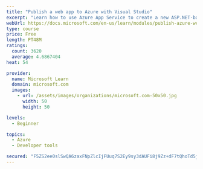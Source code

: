 ```yaml
---
title: "Publish a web app to Azure with Visual Studio"
excerpt: "Learn how to use Azure App Service to create a new ASP.NET-based web app, then publish and update directly from Visual Studio."
webUrl: https://docs.microsoft.com/en-us/learn/modules/publish-azure-web-app-with-visual-studio/
type: course
price: Free
length: PT48M
ratings:
  count: 3620
  average: 4.6867404
heat: 54

provider:
  name: Microsoft Learn
  domain: microsoft.com
  images:
    - url: /assets/images/organizations/microsoft.com-50x50.jpg
      width: 50
      height: 50

levels:
  - Beginner

topics:
  - Azure
  - Developer tools

secured: "F5ZS2ee0slSwQA6zaxFNpZlcIjFUuq7S2Ey9sy3dAUFi8j9Zz+dF7tQhoTd5jVfMu00CgfhLgN+oosRVuCQJq3quLSAXxaWJ5oTYiGHUagMkzaDvadx/Alw5RrLuyN7cgLIbjzM7PwQxj/oR4bJwBShzXn1pYVsGSFnuftHpIv24sAGjTKxjCs+tMf4BhaWAt6OsSwVTM2wonK5R0UfoLpndNgoz9n3kSfhR1OwmapD6BORPAi2AKKHQcNGuNmK8zuTLUu6ecwqOQlarOmQIAvGV5Z0BFalBSEdiV9jsdLU2Qktm3I5e3RDiiWLOatwkRjvPfkJyJIUV8kaJ80HZ6ycI+2X2d2jI6yNEl634gWVg5F6p/S5G8Dhqg7sj9VwqQmse/Quq7xgMYjaiilOZY97d3MMwBs1c/9HrUMmqAfA=;z0JiscWAE6Aw2k29ShyvpA=="
---
```


